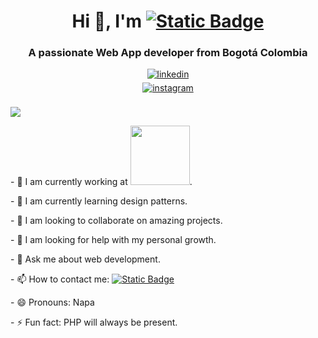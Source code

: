 <h1 align="center">Hi 👋, I'm 
  <a href="https://www.linkedin.com/in/jaime-valencia-napsdeveloper/" target="_blank"><img alt="Static Badge" src="https://img.shields.io/badge/napsdev-Jaime%20Valencia!-red"></a>
</h1>

<div align="center">
  <h3 align="center">A passionate Web App developer from Bogotá Colombia</h3>
  <a href="https://www.linkedin.com/in/jaime-valencia-napsdeveloper/" target="_blank">
    <img src=https://img.shields.io/badge/linkedin-%2300acee.svg?color=0E76A8&style=for-the-badge&logo=linkedin&logoColor=white alt=linkedin style="margin-bottom: 5px;" />
  </a>
    <br>
  <a href="https://www.instagram.com/napa_dev/" target="_blank">
    <img src=https://img.shields.io/badge/instagram-%ff5851db.svg?color=515BD4&style=for-the-badge&logo=instagram&logoColor=white alt=instagram style="margin-bottom: 5px;" />
  </a>
</div>

<br>
<img src="https://i.imgur.com/4SSUZS3.jpeg">
<br>

<p>- 🔭 I am currently working at <a href="https://www.decameron.com/" target="_blank"><img src="https://www.decameron.com/images/logos/logo-decameron-all-inclusive.png" width="95"></a>.</p>
<p>- 🌱 I am currently learning design patterns. </p>
<p>- 👯 I am looking to collaborate on amazing projects. </p> 
<p>- 🤔 I am looking for help with my personal growth. </p>
<p>- 💬 Ask me about web development. </p>
<p>- 📫 How to contact me: <a href="mailto:jaimevalencia.yepes@gmail.com" target="_blank"> <img alt="Static Badge" src="https://img.shields.io/badge/jaimevalencia.yepes-gmail.com-blue"> </a> </p>
<p>- 😄 Pronouns: Napa </p>
<p>- ⚡ Fun fact: PHP will always be present. </p>
